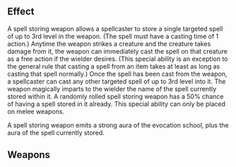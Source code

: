 ## Effect
A spell storing weapon allows a spellcaster to store a single targeted spell of up to 3rd level in the weapon. (The spell must have a casting time of 1 action.) Anytime the weapon strikes a creature and the creature takes damage from it, the weapon can immediately cast the spell on that creature as a free action if the wielder desires. (This special ability is an exception to the general rule that casting a spell from an item takes at least as long as casting that spell normally.) 
Once the spell has been cast from the weapon, a spellcaster can cast any other targeted spell of up to 3rd level into it. The weapon magically imparts to the wielder the name of the spell currently stored within it. A randomly rolled spell storing weapon has a 50% chance of having a spell stored in it already. This special ability can only be placed on melee weapons.

A spell storing weapon emits a strong aura of the evocation school, plus the aura of the spell currently stored.

## Weapons